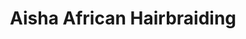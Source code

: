 ---
title: "Aisha African Hairbraiding"
url: /chester/aisha-african-hairbraiding/
shop: hairdresser
---